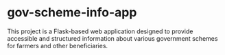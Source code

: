 # gov-scheme-info-app
This project is a Flask-based web application designed to provide accessible and structured information about various government schemes for farmers and other beneficiaries. 
